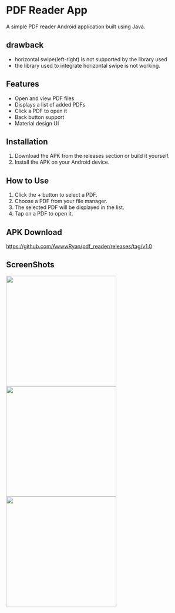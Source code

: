 # PDF Reader App

A simple PDF reader Android application built using Java.

## drawback
- horizontal swipe(left-right) is not supported by the library used
- the library used to integrate horizontal swipe is not working. 

## Features
- Open and view PDF files
- Displays a list of added PDFs
- Click a PDF to open it
- Back button support
- Material design UI

## Installation
1. Download the APK from the releases section or build it yourself.
2. Install the APK on your Android device.

## How to Use
1. Click the **+** button to select a PDF.
2. Choose a PDF from your file manager.
3. The selected PDF will be displayed in the list.
4. Tap on a PDF to open it.

## APK Download
https://github.com/AwwwRyan/pdf_reader/releases/tag/v1.0

## ScreenShots

<img src="https://github.com/user-attachments/assets/e7db117e-33c4-4376-bf84-fdf4842b4051" width="300">

<img src="https://github.com/user-attachments/assets/f71a46ee-6752-4749-800a-dbc069780a1a" width="300">

<img src="https://github.com/user-attachments/assets/263289f0-b6c4-4140-a9e3-751d01b8b30a" width="300">



